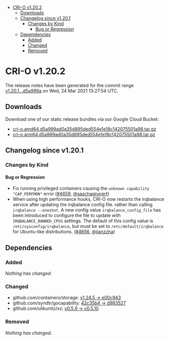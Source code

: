 - [CRI-O v1.20.2](#cri-o-v1202)
  - [Downloads](#downloads)
  - [Changelog since v1.20.1](#changelog-since-v1201)
    - [Changes by Kind](#changes-by-kind)
      - [Bug or Regression](#bug-or-regression)
  - [Dependencies](#dependencies)
    - [Added](#added)
    - [Changed](#changed)
    - [Removed](#removed)

# CRI-O v1.20.2

The release notes have been generated for the commit range
[v1.20.1...d5a999a](https://github.com/cri-o/cri-o/compare/v1.20.1...d5a999ad0a35d895ded554e1e18c142075501a98) on Wed, 24 Mar 2021 13:27:54 UTC.

## Downloads

Download one of our static release bundles via our Google Cloud Bucket:

- [cri-o.amd64.d5a999ad0a35d895ded554e1e18c142075501a98.tar.gz](https://storage.googleapis.com/k8s-conform-cri-o/artifacts/cri-o.amd64.d5a999ad0a35d895ded554e1e18c142075501a98.tar.gz)
- [cri-o.arm64.d5a999ad0a35d895ded554e1e18c142075501a98.tar.gz](https://storage.googleapis.com/k8s-conform-cri-o/artifacts/cri-o.arm64.d5a999ad0a35d895ded554e1e18c142075501a98.tar.gz)

## Changelog since v1.20.1

### Changes by Kind

#### Bug or Regression
 - Fix running privileged containers causing the `unknown capability "CAP_PERFMON"` error ([#4659](https://github.com/cri-o/cri-o/pull/4659), [@saschagrunert](https://github.com/saschagrunert))
 - When using high performance hooks, CRI-O now restarts the irqbalance service after updating the irqbalance config file. rather than calling `irqbalance --oneshot`. A new config value `irqbalance_config_file` has been introduced to configure the file to update with `IRQBALANCE_BANNED_CPUS` settings. The default of this config value is `/etc/sysconfig/irqbalance`, but must be set to `/etc/default/irqbalance` for Ubuntu-like distributions. ([#4656](https://github.com/cri-o/cri-o/pull/4656), [@jianzzha](https://github.com/jianzzha))

## Dependencies

### Added
_Nothing has changed._

### Changed
- github.com/containers/storage: [v1.24.5 → e00c943](https://github.com/containers/storage/compare/v1.24.5...e00c943)
- github.com/syndtr/gocapability: [42c35b4 → d983527](https://github.com/syndtr/gocapability/compare/42c35b4...d983527)
- github.com/ulikunitz/xz: [v0.5.9 → v0.5.10](https://github.com/ulikunitz/xz/compare/v0.5.9...v0.5.10)

### Removed
_Nothing has changed._
